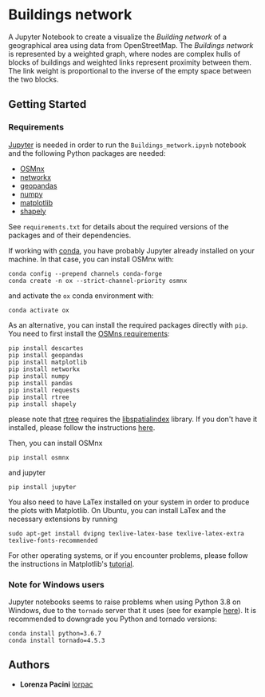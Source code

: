 # Buildings network

A Jupyter Notebook to create a visualize the *Building network* of a geographical area using data from OpenStreetMap. The *Buildings network* is represented by a weighted graph, where nodes are complex hulls of blocks of buildings and weighted links represent proximity between them. The link weight is proportional to the inverse of the empty space between the two blocks.
## Getting Started


### Requirements

[Jupyter](https://jupyter.org/) is needed in order to run the `Buildings_metwork.ipynb` notebook and the following Python packages are needed:
- [OSMnx](https://github.com/gboeing/osmnx )
- [networkx](https://networkx.github.io/)
- [geopandas](http://geopandas.org/)
- [numpy](https://www.numpy.org/)
- [matplotlib](https://matplotlib.org/)
- [shapely](https://github.com/Toblerity/Shapely)
  
See `requirements.txt` for details about the required versions of the packages and of their dependencies.

If working with [conda](https://docs.conda.io/en/latest/), you have probably Jupyter already installed on your machine. In that case, you can install OSMnx with:

```
conda config --prepend channels conda-forge
conda create -n ox --strict-channel-priority osmnx
```
and activate the `ox` conda environment with:
```
conda activate ox
```

As an alternative, you can install the required packages directly with `pip`. You need to first install the [OSMns requirements](https://github.com/gboeing/osmnx/blob/master/requirements.txt):
```
pip install descartes
pip install geopandas
pip install matplotlib
pip install networkx
pip install numpy
pip install pandas
pip install requests
pip install rtree
pip install shapely
```
please note that [rtree](https://pypi.org/project/Rtree/) requires the [libspatialindex](https://libspatialindex.org/) library. If you don't have it installed, please follow the instructions [here](https://github.com/libspatialindex/libspatialindex/wiki/1.-Getting-Started).

Then, you can install OSMnx
```
pip install osmnx
```
and jupyter
```
pip install jupyter
```

You also need to have LaTex installed on your system in order to produce the plots with Matplotlib. On Ubuntu, you can install LaTex and the necessary extensions by running

```
sudo apt-get install dvipng texlive-latex-base texlive-latex-extra texlive-fonts-recommended
```

For other operating systems, or if you encounter problems, please follow the instructions in Matplotlib's [tutorial](https://matplotlib.org/3.1.0/tutorials/text/usetex.html).


### Note for Windows users
Jupyter notebooks seems to raise problems when using Python 3.8 on Windows, due to the `tornado` server that it uses (see for example [here](https://stackoverflow.com/questions/58422817/jupyter-notebook-with-python-3-8-notimplementederror)). It is recommended to downgrade you Python and tornado versions:
```
conda install python=3.6.7
conda install tornado=4.5.3
```

## Authors

* **Lorenza Pacini** [lorpac](https://github.com/lorpac)

<!--- 
See also the list of [contributors](https://github.com/your/project/contributors) who participated in this project.
-->
